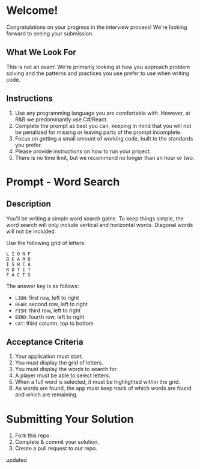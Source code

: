 # Welcome!

Congratulations on your progress in the interview process! We're looking forward to seeing your submission.

## What We Look For

This is not an exam! We're primarily looking at how you approach problem solving and the patterns and practices you use prefer to use when writing code.

## Instructions

1. Use any programming language you are comfortable with. However, at R&R we predominantly use C#/React.
2. Complete the prompt as best you can, keeping in mind that you will not be penalized for missing or leaving parts of the prompt incomplete.
3. Focus on getting a small amount of working code, built to the standards you prefer.
4. Please provide instructions on how to run your project.
5. There is no time limit, but we recommend no longer than an hour or two.

# Prompt - Word Search

## Description

You'll be writing a simple word search game. To keep things simple, the word search will only include vertical and horizontal words. Diagonal words will not be included.

Use the following grid of letters:

```
L I O N F
B E A R D
I S H C A
R D T I T
F A C T S
```

The answer key is as follows:

- `LION`: first row, left to right
- `BEAR`: second row, left to right
- `FISH`: third row, left to right
- `BIRD`: fourth row, left to right
- `CAT`: third column, top to bottom

## Acceptance Criteria

1. Your application must start.
2. You must display the grid of letters.
3. You must display the words to search for.
4. A player must be able to select letters.
5. When a full word is selected, it must be highlighted within the grid.
6. As words are found, the app must keep track of which words are found and which are remaining.

# Submitting Your Solution

1. Fork this repo.
2. Complete & commit your solution.
3. Create a pull request to our repo.

updated
